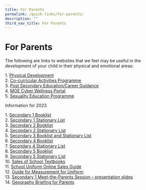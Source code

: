 ```yaml
---
title: For Parents
permalink: /quick-links/for-parents/
description: ""
third_nav_title: For Parents
---
```

# For Parents

The following are links to websites that we feel may be useful in the development of your child in their physical and emotional areas:


1\. [Physical Development](physical-development/)<br>
2\.  [Co-curricular Activities Programme](co-curricular-activities-programme/)  <br>
3\.  [Post Secondary Education/Career Guidance](https://swisscottagesec.moe.edu.sg/quick-links/for-parents/post-secondary-educationcareer-guidance/)  <br>
4\.  [MOE Cyber Wellness Portal](https://www.moe.gov.sg/education-in-sg/our-programmes/cyber-wellness)  <br>
5\.  [Sexuality Education Programme](https://swisscottagesec.moe.edu.sg/swiss-experience/student-development-programme/sexuality-education/)

Information for 2023

1\.  [Secondary 1 Booklist](https://swisscottagesec.moe.edu.sg/wp-content/uploads/2022/12/2023-scss-booklist-secondary-1.pdf)  <br>
2\.  [Secondary 1 Stationary List](https://swisscottagesec.moe.edu.sg/wp-content/uploads/2022/12/2023-scss-booklist-sec1-miscellaneous.pdf) <br> 
3\.  [Secondary 2 Booklist](https://swisscottagesec.moe.edu.sg/wp-content/uploads/2022/12/2023-Sec-2-Booklist.pdf)  <br>
4\.  [Secondary 2 Stationary List](https://swisscottagesec.moe.edu.sg/wp-content/uploads/2022/12/2023-scss-booklist-sec2-miscellaneous.pdf) <br> 
5\.  [Secondary 3 Booklist and Stationary List](https://swisscottagesec.moe.edu.sg/wp-content/uploads/2022/12/2023-scss-booklist-sec3-miscellaneous.pdf)<br> 
6\.  [Secondary 4 Booklist](https://swisscottagesec.moe.edu.sg/wp-content/uploads/2022/12/2023-Sec-4-Booklists.pdf)  <br>
7\.  [Secondary 4 Stationary List](https://swisscottagesec.moe.edu.sg/wp-content/uploads/2022/12/2023-SCSS-Booklist-SEC4-Miscellaneous.pdf)  <br>
8\.  [Secondary 5 Booklist](https://swisscottagesec.moe.edu.sg/wp-content/uploads/2022/12/2023-SCSS-Booklist-SECONDARY-5NA.pdf)  <br>
9\.  [Secondary 5 Stationary List](https://swisscottagesec.moe.edu.sg/wp-content/uploads/2022/12/2023-SCSS-Booklist-SEC5-Miscellaneous.pdf)  <br>
10\.  [Sales of School Textbooks](https://swisscottagesec.moe.edu.sg/wp-content/uploads/2022/12/EZ-Stationery-Sale-of-Textbooks-2022-Yearend.pdf) <br>
11\.  [School Uniform Online Sales Guide](https://swisscottagesec.moe.edu.sg/wp-content/uploads/2022/12/Sales-of-School-Uniform-Info.pdf)  <br>
12\.  [Guide for Measurement for Uniform](https://swisscottagesec.moe.edu.sg/wp-content/uploads/2022/12/2022-Guide-for-Measurement-for-Uniform.pdf) <br>
13\.  [Secondary 1 Meet-the-Parents Session – presentation slides](https://swisscottagesec.moe.edu.sg/wp-content/uploads/2023/01/2023-S1-MTP-Combined-Slides-vSchWebsite.pdf)<br>
14\.  [Geography Briefing for Parents](https://swisscottagesec.moe.edu.sg/wp-content/uploads/2023/02/2023-Geography-Briefing-For-Parents.pdf)